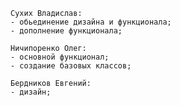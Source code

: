     Сухих Владислав:
    - обьединение дизайна и функционала;
    - дополнение функционала;

    Ничипоренко Олег:
    - основной функционал;
    - создание базовых классов;

    Бердников Евгений:
    - дизайн;
